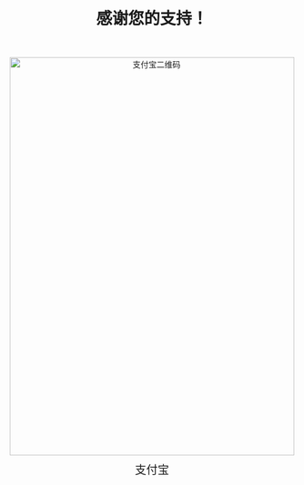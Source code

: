   <div class="donate-page">
    <h1>感谢您的支持！</h1>
    <div class="donate-options">
      <div class="donate-option">
        <img src="/支付宝.jpg" alt="支付宝二维码" width="500" height="700" />
        <div class="donate-text">支付宝</div>
      </div>
    </div>
  </div>

<script>
export default {
  name: "DonatePage",
};
</script>

<style>
.donate-page {
  text-align: center;
}
.donate-options {
  display: flex;
  justify-content: center;
  margin-top: 50px;
}
.donate-option {
  margin: 0 30px;
}
.donate-text {
  margin-top: 10px;
  font-size: 20px;
}
</style>